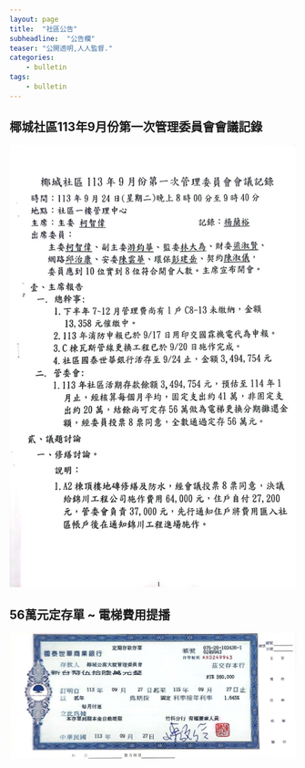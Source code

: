 ```yaml
---
layout: page
title:  "社區公告"
subheadline:  "公告欄"
teaser: "公開透明,人人監督."
categories:
    - bulletin
tags:
    - bulletin
---
```


## 椰城社區113年9月份第一次管理委員會會議記錄

![](https://github.com/coconutcity30050/community27/raw/gh-pages/assets/bulletin/20240927-%E7%AE%A1%E5%A7%94%E6%9C%83%E6%9C%83%E8%AD%B0%E7%B4%80%E9%8C%84.jpg)

## 56萬元定存單 ~ 電梯費用提播
![](https://github.com/coconutcity30050/community27/raw/gh-pages/assets/bulletin/20240927-%E5%AE%9A%E5%AD%98%E5%96%AE56%E8%90%AC%E5%85%83.jpg)

